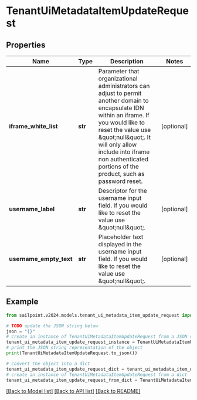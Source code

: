 # TenantUiMetadataItemUpdateRequest


## Properties

Name | Type | Description | Notes
------------ | ------------- | ------------- | -------------
**iframe_white_list** | **str** | Parameter that organizational administrators can adjust to permit another domain to encapsulate IDN within an iframe. If you would like to reset the value use \&quot;null\&quot;. It will only allow include into iframe non authenticated portions of the product, such as password reset. | [optional] 
**username_label** | **str** | Descriptor for the username input field. If you would like to reset the value use \&quot;null\&quot;. | [optional] 
**username_empty_text** | **str** | Placeholder text displayed in the username input field. If you would like to reset the value use \&quot;null\&quot;. | [optional] 

## Example

```python
from sailpoint.v2024.models.tenant_ui_metadata_item_update_request import TenantUiMetadataItemUpdateRequest

# TODO update the JSON string below
json = "{}"
# create an instance of TenantUiMetadataItemUpdateRequest from a JSON string
tenant_ui_metadata_item_update_request_instance = TenantUiMetadataItemUpdateRequest.from_json(json)
# print the JSON string representation of the object
print(TenantUiMetadataItemUpdateRequest.to_json())

# convert the object into a dict
tenant_ui_metadata_item_update_request_dict = tenant_ui_metadata_item_update_request_instance.to_dict()
# create an instance of TenantUiMetadataItemUpdateRequest from a dict
tenant_ui_metadata_item_update_request_from_dict = TenantUiMetadataItemUpdateRequest.from_dict(tenant_ui_metadata_item_update_request_dict)
```
[[Back to Model list]](../README.md#documentation-for-models) [[Back to API list]](../README.md#documentation-for-api-endpoints) [[Back to README]](../README.md)


